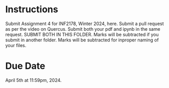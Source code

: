 # Instructions
Submit Assignment 4 for INF2178, Winter 2024, here. Submit a pull request as per the video on Quercus. Submit both your pdf and ipynb in the same request. SUBMIT BOTH IN THIS FOLDER. Marks will be subtracted if you submit in another folder. Marks will be subtracted for inproper naming of your files.

# Due Date
April 5th at 11:59pm, 2024.

